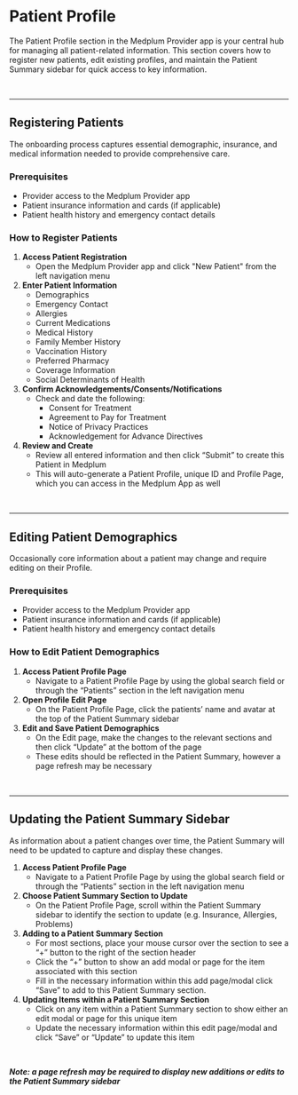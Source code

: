 # Patient Profile

The Patient Profile section in the Medplum Provider app is your central hub for managing all patient-related information. This section covers how to register new patients, edit existing profiles, and maintain the Patient Summary sidebar for quick access to key information.

<br />

--- 

## **Registering Patients**

The onboarding process captures essential demographic, insurance, and medical information needed to provide comprehensive care.

### **Prerequisites**

* Provider access to the Medplum Provider app  
* Patient insurance information and cards (if applicable)  
* Patient health history and emergency contact details

### **How to Register Patients**

1. **Access Patient Registration**  
   * Open the Medplum Provider app and click "New Patient" from the left navigation menu  
2. **Enter Patient Information**  
   * Demographics  
   * Emergency Contact  
   * Allergies  
   * Current Medications  
   * Medical History  
   * Family Member History  
   * Vaccination History  
   * Preferred Pharmacy  
   * Coverage Information  
   * Social Determinants of Health  
3. **Confirm Acknowledgements/Consents/Notifications**  
   * Check and date the following:  
     * Consent for Treatment  
     *  Agreement to Pay for Treatment  
     *  Notice of Privacy Practices  
     *  Acknowledgement for Advance Directives   
4. **Review and Create**  
   * Review all entered information and then click “Submit” to create this Patient in Medplum  
   * This will auto-generate a Patient Profile, unique ID and Profile Page, which you can access in the Medplum App as well

<br />

--- 

## **Editing Patient Demographics**

Occasionally core information about a patient may change and require editing on their Profile.

### **Prerequisites**

* Provider access to the Medplum Provider app  
* Patient insurance information and cards (if applicable)  
* Patient health history and emergency contact details

### **How to Edit Patient Demographics**

1. **Access Patient Profile Page**  
   * Navigate to a Patient Profile Page by using the global search field or through the “Patients” section in the left navigation menu  
2. **Open Profile Edit Page**  
   * On the Patient Profile Page, click the patients’ name and avatar at the top of the Patient Summary sidebar  
3. **Edit and Save Patient Demographics**  
   * On the Edit page, make the changes to the relevant sections and then click “Update” at the bottom of the page  
   * These edits should be reflected in the Patient Summary, however a page refresh may be necessary 

<br />

--- 

## **Updating the Patient Summary Sidebar**

As information about a patient changes over time, the Patient Summary will need to be updated to capture and display these changes.

1. **Access Patient Profile Page**  
   * Navigate to a Patient Profile Page by using the global search field or through the “Patients” section in the left navigation menu  
2. **Choose Patient Summary Section to Update**  
   * On the Patient Profile Page, scroll within the Patient Summary sidebar to identify the section to update (e.g. Insurance, Allergies, Problems)  
3. **Adding to a Patient Summary Section**   
   * For most sections, place your mouse cursor over the section to see a “+” button to the right of the section header  
   * Click the “+” button to show an add modal or page for the item associated with this section  
   * Fill in the necessary information within this add page/modal click “Save” to add to this Patient Summary section.  
4. **Updating Items within a Patient Summary Section**  
   * Click on any item within a Patient Summary section to show either an edit modal or page for this unique item  
   * Update the necessary information within this edit page/modal and click “Save” or “Update” to update this item

<br />

***Note: a page refresh may be required to display new additions or edits to the Patient Summary sidebar***

<br />